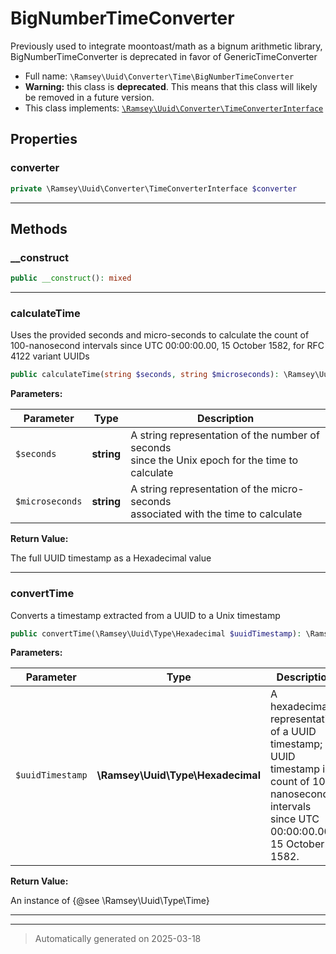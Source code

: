 
# BigNumberTimeConverter

Previously used to integrate moontoast/math as a bignum arithmetic library,
BigNumberTimeConverter is deprecated in favor of GenericTimeConverter



* Full name: `\Ramsey\Uuid\Converter\Time\BigNumberTimeConverter`
* **Warning:** this class is **deprecated**. This means that this class will likely be removed in a future version.
* This class implements:
[`\Ramsey\Uuid\Converter\TimeConverterInterface`](../TimeConverterInterface.md)



## Properties


### converter



```php
private \Ramsey\Uuid\Converter\TimeConverterInterface $converter
```






***

## Methods


### __construct



```php
public __construct(): mixed
```












***

### calculateTime

Uses the provided seconds and micro-seconds to calculate the count of
100-nanosecond intervals since UTC 00:00:00.00, 15 October 1582, for
RFC 4122 variant UUIDs

```php
public calculateTime(string $seconds, string $microseconds): \Ramsey\Uuid\Type\Hexadecimal
```








**Parameters:**

| Parameter | Type | Description |
|-----------|------|-------------|
| `$seconds` | **string** | A string representation of the number of seconds<br />since the Unix epoch for the time to calculate |
| `$microseconds` | **string** | A string representation of the micro-seconds<br />associated with the time to calculate |


**Return Value:**

The full UUID timestamp as a Hexadecimal value




***

### convertTime

Converts a timestamp extracted from a UUID to a Unix timestamp

```php
public convertTime(\Ramsey\Uuid\Type\Hexadecimal $uuidTimestamp): \Ramsey\Uuid\Type\Time
```








**Parameters:**

| Parameter | Type | Description |
|-----------|------|-------------|
| `$uuidTimestamp` | **\Ramsey\Uuid\Type\Hexadecimal** | A hexadecimal representation of a UUID<br />timestamp; a UUID timestamp is a count of 100-nanosecond intervals<br />since UTC 00:00:00.00, 15 October 1582. |


**Return Value:**

An instance of {@see \Ramsey\Uuid\Type\Time}




***


***
> Automatically generated on 2025-03-18
